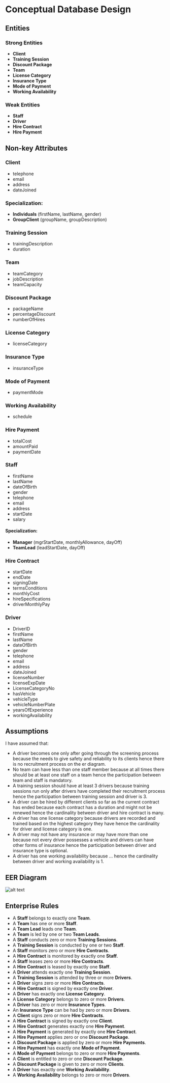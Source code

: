 # Conceptual Database Design

## Entities

### Strong Entities
- **Client**
- **Training Session**
- **Discount Package**
- **Team**
- **License Category**
- **Insurance Type**
- **Mode of Payment**
- **Working Availability**

### Weak Entities
- **Staff**
- **Driver**
- **Hire Contract**
- **Hire Payment**

## Non-key Attributes

### Client
- telephone
- email
- address
- dateJoined

### Specialization:
- **Individuals** (firstName, lastName, gender)
- **GroupClient** (groupName, groupDescription)

### Training Session
- trainingDescription
- duration

### Team
- teamCategory
- jobDescription
- teamCapacity

### Discount Package
- packageName
- percentageDiscount
- numberOfHires

### License Category
- licenseCategory

### Insurance Type
- insuranceType

### Mode of Payment
- paymentMode

### Working Availability
- schedule

### Hire Payment
- totalCost
- amountPaid
- paymentDate

### Staff
- firstName
- lastName
- dateOfBirth
- gender
- telephone
- email
- address
- startDate
- salary

#### Specialization:
- **Manager** (mgrStartDate, monthlyAllowance, dayOff)
- **TeamLead** (leadStartDate, dayOff)

### Hire Contract
- startDate
- endDate
- signingDate
- termsConditions
- monthlyCost
- hireSpecifications
- driverMonthlyPay

### Driver
- DriverID
- firstName
- lastName
- dateOfBirth
- gender
- telephone
- email
- address
- dateJoined
- licenseNumber
- licenseExpDate
- LicenseCategoryNo
- hasVehicle
- vehicleType
- vehicleNumberPlate
- yearsOfExperience
- workingAvailability

## Assumptions

I have assumed that:
- A driver becomes one only after going through the screening process because the needs to give safety and reliability to its clients hence there is no recruitment process on the er diagram.
- No team can have less than one staff member because at all times there should be at least one staff on a team hence the participation between team and staff is mandatory.
- A training session should have at least 3 drivers because training sessions run only after drivers have completed their recruitment process hence the participation between training session and driver is 3.
- A driver can be hired by different clients so far as the current contract has ended because each contract has a duration and might not be renewed hence the cardinality between driver and hire contract is many.
- A driver has one license category because drivers are recorded and trained based on the highest category they have hence the cardinality for driver and license category is one.
- A driver may not have any insurance or may have more than one because not every driver possesses a vehicle and drivers can have other forms of insurance hence the participation between driver and insurance type is optional.
- A driver has one working availability because … hence the cardinality between driver and working availability is 1.

## EER Diagram

![alt text](<Screenshot 2024-11-28 at 9.33.23 PM.png>)

## Enterprise Rules
- A **Staff** belongs to exactly one **Team**.
- A **Team** has one or more **Staff**.
- A **Team Lead** leads one **Team**.
- A **Team** is led by one or two **Team Leads**.
- A **Staff** conducts zero or more **Training Sessions**.
- A **Training Session** is conducted by one or two **Staff**.
- A **Staff** monitors zero or more **Hire Contracts**.
- A **Hire Contract** is monitored by exactly one **Staff**.
- A **Staff** leases zero or more **Hire Contracts**.
- A **Hire Contract** is leased by exactly one **Staff**.
- A **Driver** attends exactly one **Training Session**.
- A **Training Session** is attended by three or more **Drivers**.
- A **Driver** signs zero or more **Hire Contracts**.
- A **Hire Contract** is signed by exactly one **Driver**.
- A **Driver** has exactly one **License Category**.
- A **License Category** belongs to zero or more **Drivers**.
- A **Driver** has zero or more **Insurance Types**.
- An **Insurance Type** can be had by zero or more **Drivers**.
- A **Client** signs zero or more **Hire Contracts**.
- A **Hire Contract** is signed by exactly one **Client**.
- A **Hire Contract** generates exactly one **Hire Payment**.
- A **Hire Payment** is generated by exactly one **Hire Contract**.
- A **Hire Payment** applies zero or one **Discount Package**.
- A **Discount Package** is applied by zero or more **Hire Payments**.
- A **Hire Payment** has exactly one **Mode of Payment**.
- A **Mode of Payment** belongs to zero or more **Hire Payments**.
- A **Client** is entitled to zero or one **Discount Package**.
- A **Discount Package** is given to zero or more **Clients**.
- A **Driver** has exactly one **Working Availability**.
- A **Working Availability** belongs to zero or more **Drivers**.
